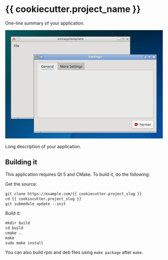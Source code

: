 # {{ cookiecutter.project_name }}

One-line summary of your application.

![Screenshot](screenshot.png)

Long description of your application.

## Building it

This application requires Qt 5 and CMake. To build it, do the following:

Get the source:

    git clone https://example.com/{{ cookiecutter.project_slug }}
    cd {{ cookiecutter.project_slug }}
    git submodule update --init

Build it:

    mkdir build
    cd build
    cmake ..
    make
    sudo make install

You can also build rpm and deb files using `make package` after `make`.
